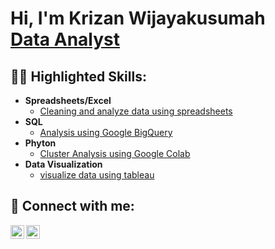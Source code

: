 <h1>Hi, I'm Krizan Wijayakusumah <br/><a href="https://www.linkedin.com/in/krizanwijayakusumah/">Data Analyst</a></h1>

<h2>👨‍💻 Highlighted Skills:</h2>

- <b>Spreadsheets/Excel</b>
  - [Cleaning and analyze data using spreadsheets](https://docs.google.com/spreadsheets/d/1ePbDUidnEXL6WluMD7EBZ-_K8s-KY-nY-zUgqtJ9THM/edit?usp=sharing)
- <b>SQL</b>
  - [Analysis using Google BigQuery](https://docs.google.com/presentation/d/1TfnSBHkhyFvUFFn7uk8fv7H71SMMafznbv6o4LfVWsQ/edit?usp=sharing)
- <b>Phyton</b>
  - [Cluster Analysis using Google Colab](https://docs.google.com/presentation/d/1T9U3KF44WtgOwYMany_0u7XT7gFw19UjJGYmJlOQ1QA/edit?usp=sharing)
- <b>Data Visualization</b>
  - [visualize data using tableau](https://docs.google.com/presentation/d/1TfnSBHkhyFvUFFn7uk8fv7H71SMMafznbv6o4LfVWsQ/edit?usp=sharing)
 
<h2> 🤳 Connect with me:</h2>

[<img align="left" alt="JoshMadakor | LinkedIn" width="22px" src="https://cdn.jsdelivr.net/npm/simple-icons@v3/icons/linkedin.svg" />][linkedin]
[<img align="left" alt="JoshMadakor | Instagram" width="22px" src="https://cdn.jsdelivr.net/npm/simple-icons@v3/icons/instagram.svg" />][instagram]

[instagram]: https://www.instagram.com/krizanwk/
[linkedin]: https://www.linkedin.com/in/krizanwijayakusumah/

